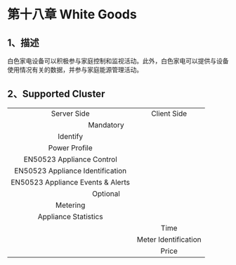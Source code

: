# 第十八章 White Goods

## 1、描述

​	白色家电设备可以积极参与家庭控制和监视活动。此外，白色家电可以提供与设备使用情况有关的数据，并参与家庭能源管理活动。

## 2、Supported  Cluster
<table>
   <tr align="center">
   	<td>Server Side</td>
    <td>Client Side</td>
   </tr>
   <tr align="center">
   	<td colspan="2">Mandatory</td>
   </tr>
   <tr align="center">
    <td>Identify</td>
    <td></td>
   </tr>
   <tr align="center">
    <td>Power Profile</td>
    <td></td>
   </tr>
   <tr align="center">
    <td>EN50523 Appliance Control</td>
    <td></td>
   </tr>
   <tr align="center">
    <td>EN50523 Appliance Identification</td>
    <td></td>
   </tr>
   <tr align="center">
    <td>EN50523 Appliance Events & Alerts</td>
    <td></td>
   </tr>
   <tr align="center">
   	<td colspan="2">Optional</td>
   </tr>
   <tr align="center"> 
       <td>Metering</td>
       <td></td>
   </tr>
   <tr align="center"> 
       <td>Appliance Statistics</td>
       <td></td>
   </tr>
   <tr align="center"> 
       <td></td>
       <td>Time</td>
   </tr>
   <tr align="center"> 
       <td></td>
       <td>Meter Identification</td>
   </tr>
   <tr align="center"> 
       <td></td>
       <td>Price</td>
   </tr>
</table>
